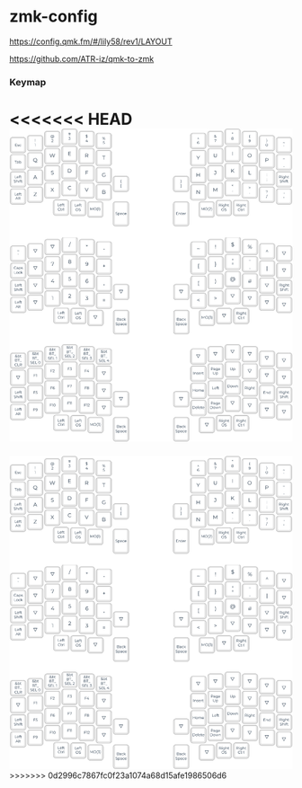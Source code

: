 # zmk-config

https://config.qmk.fm/#/lily58/rev1/LAYOUT

https://github.com/ATR-iz/qmk-to-zmk

### Keymap
<<<<<<< HEAD
<img src="/image/keymap1.png" alt="Keymap"/>
=======
<img src="/image/keymap.png" alt="Keymap"/>
>>>>>>> 0d2996c7867fc0f23a1074a68d15afe1986506d6
